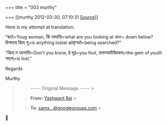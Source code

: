 +++
title = "003 murthy"

+++
[[murthy	2012-03-30, 07:10:31 [Source](https://groups.google.com/g/samskrita/c/hDgoKm7N-DM)]]



Here is my attempt at translation:

"बाले=Youg woman, किं पश्यसि=what are you looking at अधः= down below? विनष्टम् किम् नु=Is anything lostat allमृग्यते=being searched?"

"किम् न जानासि=Don't you know, हे मूढ=you fool, तारुण्यमौक्तिकम्=the gem of youth नष्टम्=is lost."

Regards

Murthy

> 
> > ----- Original Message ----- >
> 
> > 
> > **From:** [Yashwant Rai]( "yashwantrai29@gmail.com") >
> 
> > 
> > **To:** [sams...@googlegroups.com]( "samskrita@googlegroups.com") >
> 



